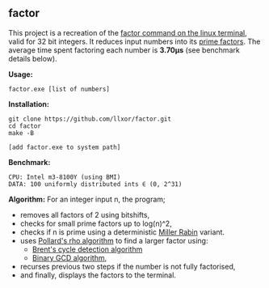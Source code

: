 ## factor
This project is a recreation of the [factor command on the linux terminal](https://en.wikipedia.org/wiki/Factor_(Unix)), valid for 32 bit integers. It reduces input numbers into its [prime factors](https://en.wikipedia.org/wiki/Integer_factorization#Prime_decomposition). The average time spent factoring each number is **3.70μs** (see benchmark details below).

**Usage:**
```
factor.exe [list of numbers]
```

**Installation:**
```
git clone https://github.com/llxor/factor.git
cd factor
make -B

[add factor.exe to system path]
```

**Benchmark:**
```
CPU: Intel m3-8100Y (using BMI)
DATA: 100 uniformly distributed ints ∈ (0, 2^31)
```

**Algorithm:**
For an integer input n, the program;
- removes all factors of 2 using bitshifts,
- checks for small prime factors up to log(n)^2,
- checks if n is prime using a deterministic [Miller Rabin](https://en.wikipedia.org/wiki/Miller%E2%80%93Rabin_primality_test) variant.
- uses [Pollard's rho algorithm](https://en.wikipedia.org/wiki/Pollard%27s_rho_algorithm) to find a larger factor using:
    - [Brent's cycle detection algorithm](https://en.wikipedia.org/wiki/Cycle_detection#Brent.27s_algorithm)
    - [Binary GCD algorithm](https://en.wikipedia.org/wiki/Binary_GCD_algorithm),
- recurses previous two steps if the number is not fully factorised,
- and finally, displays the factors to the terminal.
